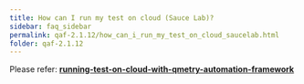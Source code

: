 ```yaml
---
title: How can I run my test on cloud (Sauce Lab)?
sidebar: faq_sidebar
permalink: qaf-2.1.12/how_can_i_run_my_test_on_cloud_saucelab.html
folder: qaf-2.1.12
---
```


Please refer: **[running-test-on-cloud-with-qmetry-automation-framework](http://blog.infostretch.com/running-test-on-cloud-with-infostretch-test-automation-framework)**

